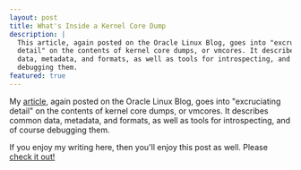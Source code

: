 ```yaml
---
layout: post
title: What's Inside a Kernel Core Dump
description: |
  This article, again posted on the Oracle Linux Blog, goes into "excruciating
  detail" on the contents of kernel core dumps, or vmcores. It describes common
  data, metadata, and formats, as well as tools for introspecting, and of course
  debugging them.
featured: true
---
```


My [article][post], again posted on the Oracle Linux Blog, goes into
"excruciating detail" on the contents of kernel core dumps, or vmcores. It
describes common data, metadata, and formats, as well as tools for
introspecting, and of course debugging them.

If you enjoy my writing here, then you'll enjoy this post as well. Please [check
it out!][post]

[post]: https://blogs.oracle.com/linux/post/whats-inside-a-linux-kernel-core-dump
